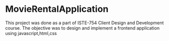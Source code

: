 # MovieRentalApplication

This project was done as a part of ISTE-754 Client Design and Development course.
The objective was to design and implement a frontend application using javascript,html,css
